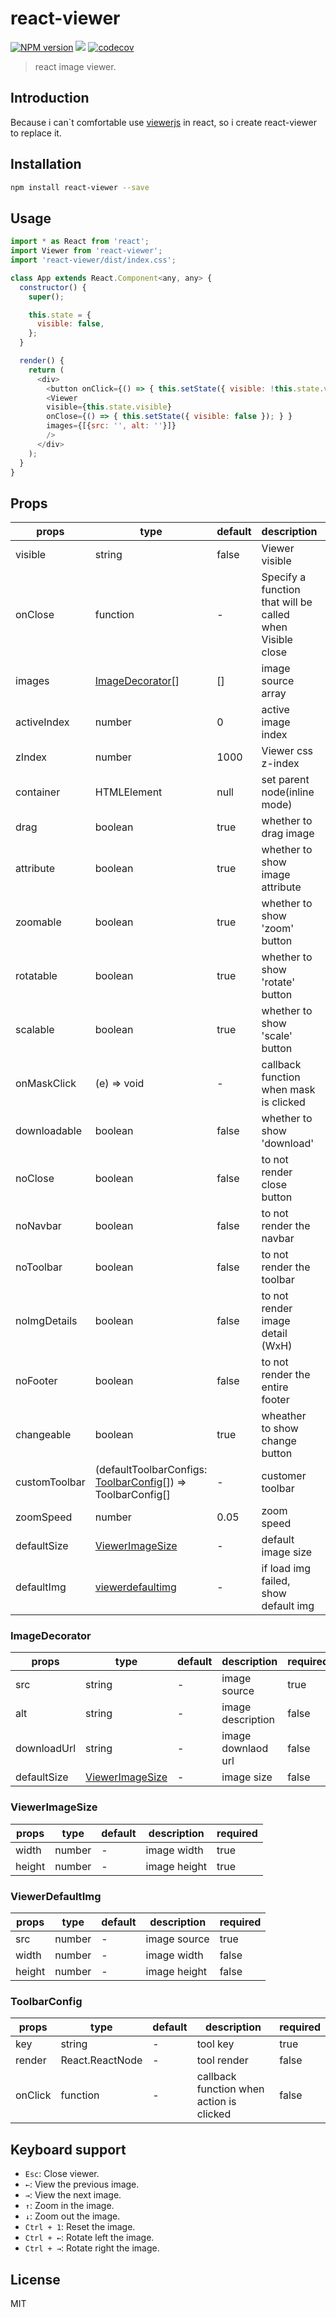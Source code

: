 # react-viewer

[![NPM version][npm-image]][npm-url] [![](https://travis-ci.org/infeng/react-viewer.svg?branch=master)](https://travis-ci.org/infeng/react-viewer) [![codecov](https://codecov.io/gh/infeng/react-viewer/branch/master/graph/badge.svg)](https://codecov.io/gh/infeng/react-viewer)
> react image viewer.

## Introduction

Because i can`t comfortable use [viewerjs](https://github.com/fengyuanchen/viewerjs) in react, so i create react-viewer to replace it.

## Installation

```bash
npm install react-viewer --save
```

## Usage

```javascript
import * as React from 'react';
import Viewer from 'react-viewer';
import 'react-viewer/dist/index.css';

class App extends React.Component<any, any> {
  constructor() {
    super();

    this.state = {
      visible: false,
    };
  }

  render() {
    return (
      <div>
        <button onClick={() => { this.setState({ visible: !this.state.visible }); } }>show</button>
        <Viewer
        visible={this.state.visible}
        onClose={() => { this.setState({ visible: false }); } }
        images={[{src: '', alt: ''}]}
        />
      </div>
    );
  }
}
```

## Props

| props        | type         | default | description                 | required |
|--------------|--------------|---------|-----------------------------|----------|
| visible      | string       |  false  | Viewer visible             | true |
| onClose      | function       |  -      | Specify a function that will be called when Visible close   | true |
| images       | [ImageDecorator](#imagedecorator)[]     | []      | image source array | true  |
| activeIndex  | number       | 0       | active image index | false |
| zIndex       | number       | 1000    | Viewer css z-index | false |
| container    | HTMLElement  | null    | set parent node(inline mode) | false |
| drag         | boolean      | true    | whether to drag image | false |
| attribute    | boolean      | true    | whether to show image attribute | false |
| zoomable     | boolean      | true    | whether to show 'zoom' button | false |
| rotatable    | boolean      | true    | whether to show 'rotate' button | false |
| scalable     | boolean      | true    | whether to show 'scale' button | false |
| onMaskClick  | (e) => void  |   -     | callback function when mask is clicked | false |
| downloadable     | boolean      |  false  | whether to show 'download' | false |
| noClose      | boolean      |  false  | to not render close button | false |
| noNavbar     | boolean      |  false  | to not render the navbar | false |
| noToolbar    | boolean      |  false  | to not render the toolbar | false |
| noImgDetails | boolean      |  false  | to not render image detail (WxH) | false |
| noFooter     | boolean      |  false  | to not render the entire footer | false |
| changeable   | boolean      |  true   | wheather to show change button  | false |
| customToolbar | (defaultToolbarConfigs: [ToolbarConfig](#toolbarconfig)[]) => ToolbarConfig[] | - | customer toolbar | false |
| zoomSpeed    | number       | 0.05    | zoom speed | false |
| defaultSize    | [ViewerImageSize](#viewerimagesize) | - | default image size | false |
| defaultImg    | [viewerdefaultimg](#viewerimagesize) | - | if load img failed, show default img | false |

### ImageDecorator

| props       | type         | default | description                 | required |
|-------------|--------------|---------|-----------------------------|----------|
| src  | string  |  -  | image source | true |
| alt  | string  |  -  | image description | false |
| downloadUrl  | string  |  -  | image downlaod url | false |
| defaultSize  | [ViewerImageSize](#viewerimagesize)  |  -  | image size | false |

### ViewerImageSize

| props       | type         | default | description                 | required |
|-------------|--------------|---------|-----------------------------|----------|
| width  | number  |  -  | image width | true |
| height  | number  |  -  | image height | true |

### ViewerDefaultImg

| props       | type         | default | description                 | required |
|-------------|--------------|---------|-----------------------------|----------|
| src  | number  |  -  | image source | true |
| width  | number  |  -  | image width | false |
| height  | number  |  -  | image height | false |

### ToolbarConfig

| props       | type         | default | description                 | required |
|-------------|--------------|---------|-----------------------------|----------|
| key  | string  |  -  | tool key | true |
| render  | React.ReactNode  |  -  | tool render | false |
| onClick  | function  |  -  | callback function when action is clicked | false |

## Keyboard support

- `Esc`: Close viewer.
- `←`: View the previous image.
- `→`: View the next image.
- `↑`: Zoom in the image.
- `↓`: Zoom out the image.
- `Ctrl + 1`: Reset the image.
- `Ctrl + ←`: Rotate left the image.
- `Ctrl + →`: Rotate right the image.

## License

MIT

[npm-image]: https://badge.fury.io/js/react-viewer.svg
[npm-url]: https://npmjs.org/package/react-viewer
